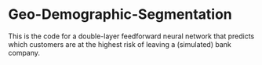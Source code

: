 # Geo-Demographic-Segmentation
This is the code for a double-layer feedforward neural network that predicts which customers are at the highest risk of leaving a (simulated) bank company.
